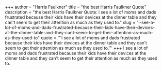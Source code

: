 +++
author = "Harris Faulkner"
title = "the best Harris Faulkner Quote"
description = "the best Harris Faulkner Quote: I see a lot of moms and dads frustrated because their kids have their devices at the dinner table and they can't seem to get their attention as much as they used to."
slug = "i-see-a-lot-of-moms-and-dads-frustrated-because-their-kids-have-their-devices-at-the-dinner-table-and-they-cant-seem-to-get-their-attention-as-much-as-they-used-to"
quote = '''I see a lot of moms and dads frustrated because their kids have their devices at the dinner table and they can't seem to get their attention as much as they used to.'''
+++
I see a lot of moms and dads frustrated because their kids have their devices at the dinner table and they can't seem to get their attention as much as they used to.

